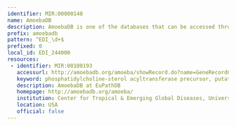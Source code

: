 ```yaml
---
identifier: MIR:00000148
name: AmoebaDB
description: AmoebaDB is one of the databases that can be accessed through the EuPathDB (http://EuPathDB.org; formerly ApiDB) portal, covering eukaryotic pathogens of the genera Cryptosporidium, Giardia, Leishmania, Neospora, Plasmodium, Toxoplasma, Trichomonas and Trypanosoma. While each of these groups is supported by a taxon-specific database built upon the same infrastructure, the EuPathDB portal offers an entry point to all these resources, and the opportunity to leverage orthology for searches across genera.
prefix: amoebadb
pattern: ^EDI_\d+$
prefixed: 0
local_id: EDI_244000
resources:
 - identifier: MIR:00100193
   accessurl: http://amoebadb.org/amoeba/showRecord.do?name=GeneRecordClasses.GeneRecordClass&source_id=${lid}
   keyword: phosphatidylcholine-sterol acyltransferase precursor, putative
   description: AmoebaDB at EuPathDB
   homepage: http://amoebadb.org/amoeba/
   institution: Center for Tropical & Emerging Global Diseases, University of Georgia
   location: USA
   official: false
---
```

